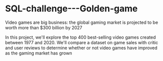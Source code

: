 # SQL-challenge---Golden-game
Video games are big business: the global gaming market is projected to be worth more than $300 billion by 2027

In this project, we'll explore the top 400 best-selling video games created between 1977 and 2020. We'll compare a dataset on game sales with critic and user reviews to determine whether or not video games have improved as the gaming market has grown
